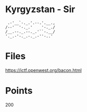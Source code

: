 # Kyrgyzstan - Sir
```
 .-'__`-._.'.--.'.__.,
/--'  '-._.'    '-._./
/__.--._.--._.'``-.__/
'._.-'-._.-._.-''-..'
```

# Files
https://ictf.openwest.org/bacon.html

# Points
200
